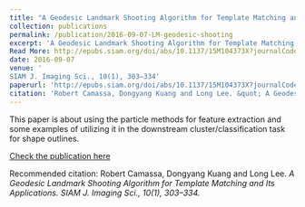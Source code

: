 ```yaml
---
title: "A Geodesic Landmark Shooting Algorithm for Template Matching and Its Applications"
collection: publications
permalink: /publication/2016-09-07-LM-geodesic-shooting
excerpt: 'A Geodesic Landmark Shooting Algorithm for Template Matching and Its Applications'
Read More: http://epubs.siam.org/doi/abs/10.1137/15M104373X?journalCode=sjisbi.'
date: 2016-09-07
venue: '
SIAM J. Imaging Sci., 10(1), 303–334'
paperurl: 'http://epubs.siam.org/doi/abs/10.1137/15M104373X?journalCode=sjisbi'
citation: 'Robert Camassa, Dongyang Kuang and Long Lee. &quot; A Geodesic Landmark Shooting Algorithm for Template Matching and Its Applications;.&quot; <i>SIAM J. Imaging Sci., 10(1), 303–334</i>.' 
---
```

This paper is about using the particle methods for feature extraction and some examples of utilizing it in the downstream
cluster/classification task for shape outlines.

[Check the publication here](http://epubs.siam.org/doi/abs/10.1137/15M104373X?journalCode=sjisbi)

Recommended citation: Robert Camassa, Dongyang Kuang and Long Lee. <i>A Geodesic Landmark Shooting Algorithm for Template Matching and Its Applications. SIAM J. Imaging Sci., 10(1), 303–334.</i> 

